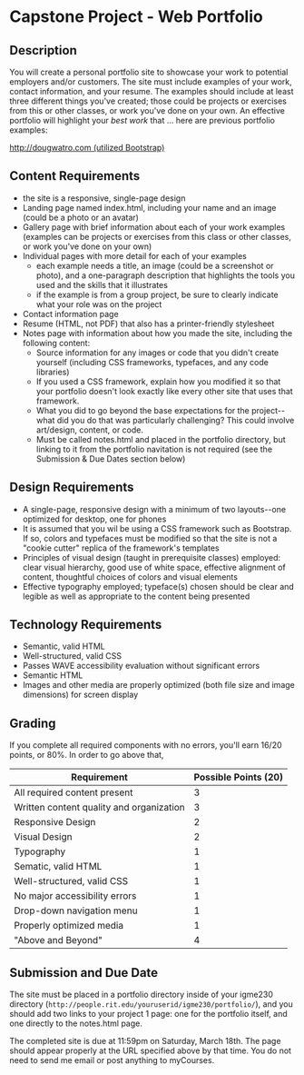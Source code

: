 # Capstone Project - Web Portfolio
## Description
You will create a personal portfolio site to showcase your work to potential employers and/or customers. The site must include examples of your work, contact information, and your resume. The examples should include at least three different things you've created; those could be projects or exercises from this or other classes, or work you've done on your own. An effective portfolio will highlight your *best work* that ... here are previous portfolio examples:

[http://dougwatro.com (utilized Bootstrap)](http://dougwatro.com)

## Content Requirements
- the site is a responsive, single-page design
- Landing page named index.html, including your name and an image (could be a photo or an avatar)
- Gallery page with brief information about each of your work examples (examples can be projects or exercises from this class or other classes, or work you've done on your own)
- Individual pages with more detail for each of your examples
    - each example needs a title, an image (could be a screenshot or photo), and a one-paragraph description that highlights the tools you used and the skills that it illustrates
    - if the example is from a group project, be sure to clearly indicate what your role was on the project
- Contact information page
- Resume (HTML, not PDF) that also has a printer-friendly stylesheet
- Notes page with information about how you made the site, including the following content: 
  - Source information for any images or code that you didn't create yourself (including CSS frameworks, typefaces, and any code libraries)
  - If you used a CSS framework, explain how you modified it so that your portfolio doesn't look exactly like every other site that uses that framework. 
  - What you did to go beyond the base expectations for the project--what did you do that was particularly challenging? This could involve art/design, content, or code. 
  - Must be called notes.html and placed in the portfolio directory, but linking to it from the portfolio navitation is not required (see the Submission & Due Dates section below)

## Design Requirements
- A single-page, responsive design with a minimum of two layouts--one optimized for desktop, one for phones
- It is assumed that you wil be using a CSS framework such as Bootstrap. If so, colors and typefaces must be modified so that the site is not a "cookie cutter" replica of the framework's templates
- Principles of visual design (taught in prerequisite classes) employed: clear visual hierarchy, good use of white space, effective alignment of content, thoughtful choices of colors and visual elements
- Effective typography employed; typeface(s) chosen should be clear and legible as well as appropriate to the content being presented


## Technology Requirements
- Semantic, valid HTML
- Well-structured, valid CSS
- Passes WAVE accessibility evaluation without significant errors 
- Semantic HTML
- Images and other media are properly optimized (both file size and image dimensions) for screen display


## Grading
If you complete all required components with no errors, you'll earn 16/20 points, or 80%. In order to go above that, 

Requirement | Possible Points (20) |
----------- | --------------- |
All required content present | 3 |
Written content quality and organization | 3 |
Responsive Design | 2 |
Visual Design | 2 |
Typography | 1 |
Sematic, valid HTML | 1 |
Well-structured, valid CSS | 1 |
No major accessibility errors | 1|
Drop-down navigation menu | 1 |
Properly optimized media | 1 |
"Above and Beyond" | 4 |


## Submission and Due Date
The site must be placed in a portfolio directory inside of your igme230 directory (`http://people.rit.edu/youruserid/igme230/portfolio/`), and you should add two links to your project 1 page: one for the portfolio itself, and one directly to the notes.html page. 

The completed site is due at 11:59pm on Saturday, March 18th. The page should appear properly at the URL specified above by that time. You do not need to send me email or post anything to myCourses.
